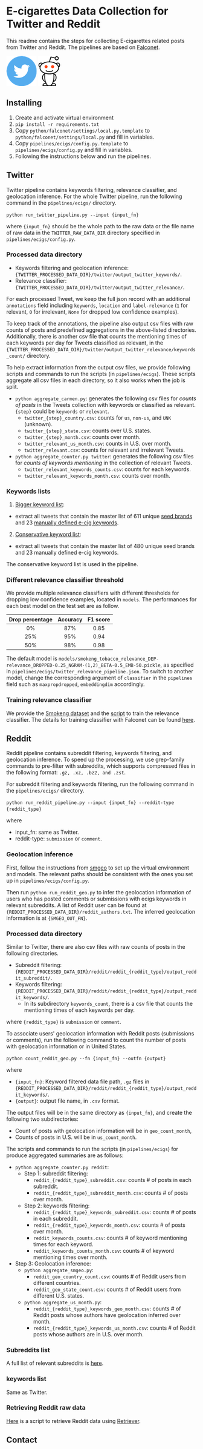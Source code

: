 # E-cigarettes Data Collection for Twitter and Reddit
This readme contains the steps for collecting E-cigarettes related posts from Twitter and Reddit.
The pipelines are based on [Falconet](README.Falconet.MD).

![Twitter](figures/twitter.png) ![Reddit](figures/reddit.png)

## Installing

 1.  Create and activate virtual environment
 2.  `pip install -r requirements.txt`
 3.  Copy `python/falconet/settings/local.py.template` to `python/falconet/settings/local.py` and fill in variables.
 4.  Copy `pipelines/ecigs/config.py.template` to `pipelines/ecigs/config.py` and fill in variables.
 5.  Following the instructions below and run the pipelines.
 
## Twitter
Twitter pipeline contains keywords filtering, relevance classifier, and geolocation inference. 
For the whole Twitter pipeline, run the following command in the `pipelines/ecigs/` directory.

`python run_twitter_pipeline.py --input {input_fn}` 

where `{input_fn}` should be the whole path to the raw data 
or the file name of raw data in the `TWITTER_RAW_DATA_DIR` directory specified in `pipelines/ecigs/config.py`.
 
### Processed data directory
- Keywords filtering and geolocation inference: `{TWITTER_PROCESSED_DATA_DIR}/twitter/output_twitter_keywords/`.
- Relevance classifier: `{TWITTER_PROCESSED_DATA_DIR}/twitter/output_twitter_relevance/`.

For each processed Tweet, we keep the full json record with an additional `annotations` field 
including `keywords`, `location` and `label-relevance` 
(`1` for relevant, `0` for irrelevant, `None` for dropped low confidence examples).

To keep track of the annotations, the pipeline also output csv files with raw counts of posts and predefined aggregations in the above-listed directories.
Additionally, there is another csv file that counts the mentioning times of each keywords per day for Tweets classified as relevant,
in the `{TWITTER_PROCESSED_DATA_DIR}/twitter/output_twitter_relevance/keywords_count/` directory. 

To help extract information from the output csv files, we provide following scripts and commands to run the scripts (in `pipelines/ecigs`).
These scripts aggregate all csv files in each directory, so it also works when the job is split.

- `python aggregate_carmen.py`: generates the following csv files for *counts of posts* in the Tweets collection with keywords or classified as relevant. 
`{step}` could be `keywords` or `relevant`.
    - `twitter_{step}_country.csv`: counts for `us`, `non-us`, and `UNK` (unknown).
    - `twitter_{step}_state.csv`: counts over U.S. states.
    - `twitter_{step}_month.csv`: counts over month.
    - `twitter_relevant_us_month.csv`: counts in U.S. over month.
    - `twitter_relevant.csv`: counts for relevant and irrelevant Tweets.
- `python aggregate_counter.py twitter`: generates the following csv files for *counts of keywords mentioning* in the collection of relevant Tweets.
    - `twitter_relevant_keywords_counts.csv`: counts for each keywords.
    - `twitter_relevant_keywords_month.csv`: counts over month.
 
### Keywords lists
1. [Bigger keyword list](python/falconet/resources/annotators/keywords/ENDS.keywords):
  - extract all tweets that contain the master list of 611 unique [seed brands](python/falconet/resources/annotators/keywords/ecigs_brands.keywords) 
  and 23 [manually defined e-cig keywords](python/falconet/resources/annotators/keywords/ecig.keywords).
2. [Conservative keyword list](python/falconet/resources/annotators/keywords/ENDS_refined.keywords): 
  - extract all tweets that contain the master list of 480 unique seed brands and 23 manually defined e-cig keywords.

The conservative keyword list is used in the pipeline.
 
 
### Different relevance classifier threshold
We provide multiple relevance classifiers with different thresholds for dropping low confidence examples, located in `models`.
The performances for each best model on the test set are as follow.

| Drop percentage | Accuracy | F1 score |
|:---------------:|:--------:|:--------:|
|        0%       |    87%   |   0.85   |
|       25%       |    95%   |   0.94   |
|       50%       |    98%   |   0.98   |

The default model is `models/smokeng_tobacco_relevance_DEP-relevance_DROPPED-0.25_NGRAM-(1,2)_BETA-0.5_EMB-50.pickle`,
as specified in `pipelines/ecigs/twitter_relevance_pipeline.json`. 
To switch to another model, change the corresponding argument of `classifier` in the `pipelines` field 
such as `maxpropdropped`, `embeddingdim` accordingly.
 
### Training relevance classifier
We provide the [Smokeng dataset](pipelines/ecigs/smokeng/smokeng_tobacco_relevance.json.gz) 
and the [script](pipelines/ecigs/smokeng/tobacco_relevance_trainer.sh) to train the relevance classifier.
The details for training classifier with Falconet can be found [here](README.Falconet.MD#training-models). 
 
## Reddit
Reddit pipeline contains subreddit filtering, keywords filtering, and geolocation inference.
To speed up the processing, we use grep-family commands to pre-filter with subreddits, 
which supports compressed files in the following format: `.gz, .xz, .bz2, and .zst`.

For subreddit filtering and keywords filtering, run the following command in the `pipelines/ecigs/` directory.
  
  `python run_reddit_pipeline.py --input {input_fn} --reddit-type {reddit_type}`
  
where

- input_fn: same as Twitter.
- reddit-type: `submission` or `comment`.

### Geolocation inference
First, follow the instructions from [smgeo](https://github.com/kharrigian/smgeo) to set up the virtual environment and models.
The relevant paths should be consistent with the ones you set up in `pipelines/ecigs/config.py`.

Then run `python run_reddit_geo.py` to infer the geolocation information of users who has posted comments or submissions 
with ecigs keywords in relevant subreddits.
A list of Reddit user can be found at `{REDDIT_PROCESSED_DATA_DIR}/reddit_authors.txt`.
The inferred geolocation information is at `{SMGEO_OUT_FN}`.

   
### Processed data directory
Similar to Twitter, there are also csv files with raw counts of posts in the following directories.

- Subreddit filtering: `{REDDIT_PROCESSED_DATA_DIR}/reddit/reddit_{reddit_type}/output_reddit_subreddit/`.
- Keywords filtering: `{REDDIT_PROCESSED_DATA_DIR}/reddit/reddit_{reddit_type}/output_reddit_keywords/`.
    - In its subdirectory `keywords_count`, there is a csv file that counts the mentioning times of each keywords per day.

where `{reddit_type}` is `submission` or `comment`.

To associate users' geolocation information with Reddit posts (submissions or comments), 
run the following command to count the number of posts with geolocation information or in United States.

`python count_reddit_geo.py --fn {input_fn} --outfn {output}`

where

- `{input_fn}`: Keyword filtered data file path, `.gz` files in `{REDDIT_PROCESSED_DATA_DIR}/reddit/reddit_{reddit_type}/output_reddit_keywords/`.
- `{output}`: output file name, in `.csv` format. 

The output files will be in the same directory as `{input_fn}`, and create the following two subdirectories:

- Count of posts with geolocation information will be in `geo_count_month`,
- Counts of posts in U.S. will be in `us_count_month`.

The scripts and commands to run the scripts (in `pipelines/ecigs`) for produce aggregated summaries are as follows:

- `python aggregate_counter.py reddit`:
    - Step 1: subreddit filtering:
        - `reddit_{reddit_type}_subreddit.csv`: counts # of posts in each subreddit.
        - `reddit_{reddit_type}_subreddit_month.csv`: counts # of posts over month.
    - Step 2: keywords filtering:
        - `reddit_{reddit_type}_keywords_subreddit.csv`: counts # of posts in each subreddit.
        - `reddit_{reddit_type}_keywords_month.csv`: counts # of posts over month.
        - `reddit_keywords_counts.csv`: counts # of keyword mentioning times for each keyword.
        - `reddit_keywords_counts_month.csv`: counts # of keyword mentioning times over month.
- Step 3: Geolocation inference:
    - `python aggregate_smgeo.py`:
        - `reddit_geo_country_count.csv`: counts # of Reddit users from different countries.
        - `reddit_geo_state_count.csv`: counts # of Reddit users from different U.S. states.
    - `python aggregate_us_month.py`:
        - `reddit_{reddit_type}_keywords_geo_month.csv`: counts # of Reddit posts whose authors have geolocation inferred over month.
        - `reddit_{reddit_type}_keywords_us_month.csv`: counts # of Reddit posts whose authors are in U.S. over month.
  
### Subreddits list
A full list of relevant subreddits is [here](python/falconet/resources/annotators/subreddits/tobacco/e-cigs.txt).

 
### keywords list
Same as Twitter.

### Retrieving Reddit raw data
[Here](scripts/retrieve_reddit_data.py) is a script to retrieve Reddit data using [Retriever](https://github.com/kharrigian/retriever). 

## Contact
